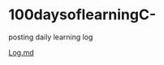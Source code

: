 # 100daysoflearningC-
posting daily learning log

[Log.md](https://github.com/ShivanshGuleria/100daysofC-/blob/513c72db04721490c18986204275d9d9656168a9/log.md)
